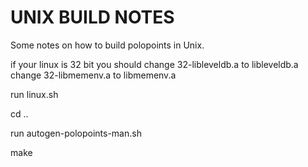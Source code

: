 UNIX BUILD NOTES
====================
Some notes on how to build polopoints  in Unix. 

if your linux is 32 bit  you should change 32-libleveldb.a to  libleveldb.a
                                     change 32-libmemenv.a to  libmemenv.a

run linux.sh 

cd ..

run autogen-polopoints-man.sh 

make 


